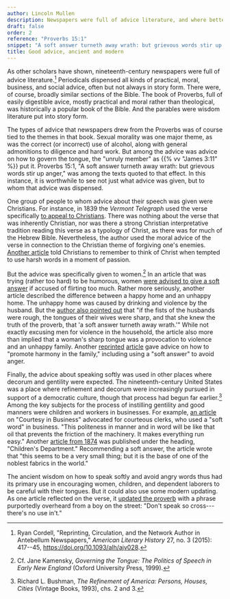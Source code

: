 ```yaml
---
author: Lincoln Mullen
description: Newspapers were full of advice literature, and where better to learn how to govern the tongue than the Proverbs?
draft: false
order: 2
reference: "Proverbs 15:1"
snippet: "A soft answer turneth away wrath: but grievous words stir up anger."
title: Good advice, ancient and modern
---
```


As other scholars have shown, nineteenth-century newspapers were full of advice literature.[^1] Periodicals dispensed all kinds of practical, moral, business, and social advice, often but not always in story form. There were, of course, broadly similar sections of the Bible. The book of Proverbs, full of easily digestible avice, mostly practical and moral rather than theological, was historically a popular book of the Bible. And the parables were wisdom literature put into story form.

The types of advice that newspapers drew from the Proverbs was of course tied to the themes in that book. Sexual morality was one major theme, as was the correct (or incorrect) use of alcohol, along with general admonitions to diligence and hard work. But among the advice was advice on how to govern the tongue, the "unruly member" as {{% vv "James 3:11" %}} put it. Proverbs 15:1, "A soft answer turneth away wrath: but grievous words stir up anger," was among the texts quoted to that effect. In this instance, it is worthwhile to see not just what advice was given, but to whom that advice was dispensed.

One group of people to whom advice about their speech was given were Christians. For instance, in 1839 the *Vermont Telegraph* used the verse specifically [to appeal to Christians](https://chroniclingamerica.loc.gov/lccn/sn83025661/1839-09-04/ed-1/seq-1/#words=soft+answer+wrath+grievous+words). There was nothing about the verse that was inherently Christian, nor was there a strong Christian interpretative tradition reading this verse as a typology of Christ, as there was for much of the Hebrew Bible. Nevertheless, the author used the moral advice of the verse in connection to the Christian theme of forgiving one's enemies. [Another article](https://chroniclingamerica.loc.gov/lccn/sn84026925/1870-06-02/ed-1/seq-4/#words=grievous+answer+wrath+words+soft+turneth) told Christians to remember to think of Christ when tempted to use harsh words in a moment of passion.

But the advice was specifically given to women.[^2] In an article that was trying (rather too hard) to be humorous, women [were advised to give a soft answer](https://chroniclingamerica.loc.gov/lccn/sn84023914/1846-03-26/ed-1/seq-1/#words=grievous+answer+wrath+words+soft+turneth) if accused of flirting too much. Rather more seriously, another article described the difference between a happy home and an unhappy home. The unhappy home was caused by drinking and violence by the husband. But the [author also pointed out](https://chroniclingamerica.loc.gov/lccn/sn84028817/1856-11-19/ed-1/seq-1/#words=grievous+answer+wrath+words+soft+turneth) that "if the fists of the husbands were rough, the tongues of their wives were sharp, and that she knew the truth of the proverb, that 'a soft answer turneth away wrath.'" While not exactly excusing men for violence in the household, the article also more than implied that a woman's sharp tongue was a provocation to violence and an unhappy family. Another [reprinted](https://chroniclingamerica.loc.gov/lccn/sn84022548/1857-03-27/ed-1/seq-4/#words=grievous+answer+wrath+words+soft+turneth) [article](https://chroniclingamerica.loc.gov/lccn/sn84024518/1853-03-05/ed-1/seq-2/#words=grievous+answer+wrath+words+soft+turneth) gave advice on how to "promote harmony in the family," including using a "soft answer" to avoid anger.

Finally, the advice about speaking softly was used in other places where decorum and gentility were expected. The nineteenth-century United States was a place where refinement and decorum were increasingly pursued in support of a democratic culture, though that process had begun far earlier.[^3] Among the key subjects for the process of instilling gentility and good manners were children and workers in businesses. For example, [an article](https://chroniclingamerica.loc.gov/lccn/sn87093109/1878-09-12/ed-1/seq-6/#words=grievous+answer+wrath+words+soft+turneth) on "Courtesy in Business" advocated for courteous clerks, who used a "soft word" in business. "This politeness in manner and in word will be like that oil that prevents the friction of the machinery. It makes everything run easy." Another [article from 1874](https://chroniclingamerica.loc.gov/lccn/sn84026925/1874-04-30/ed-1/seq-4/#words=grievous+answer+wrath+words+soft+turneth) was published under the heading, "Children's Department." Recommending a soft answer, the article wrote that "this seems to be a very small thing; but it is the base of one of the noblest fabrics in the world."

The ancient wisdom on how to speak softly and avoid angry words thus had its primary use in encouraging women, children, and dependent laborers to be careful with their tongues. But it could also use some modern updating. As one article reflected on the verse, it [updated the proverb](https://chroniclingamerica.loc.gov/lccn/sn84022687/1843-07-06/ed-1/seq-1/#words=grievous+answer+wrath+words+soft+turneth) with a phrase purportedly overheard from a boy on the street: "Don't speak so cross---there's no use in't."

[^1]: Ryan Cordell, "Reprinting, Circulation, and the Network Author in Antebellum Newspapers," *American Literary History* 27, no. 3 (2015): 417--45, https://doi.org/10.1093/alh/ajv028.

[^2]: Cf. Jane Kamensky, *Governing the Tongue: The Politics of Speech in Early New England* (Oxford University Press, 1999).

[^3]: Richard L. Bushman, *The Refinement of America: Persons, Houses, Cities* (Vintage Books, 1993), chs. 2 and 3.
